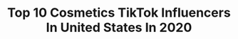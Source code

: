 ---
title: Top 10 Cosmetics TikTok Influencers In United States In 2020
description: >-
  Find top cosmetics TikTok influencers in United States in 2020. Most popular hashtags: #freezeframe #levelup #learnfromme #keepingbusy.
platform: TikTok
profiles:
  - username: "lipfix_cosmetics"
    fullname: >-
      ✨Lipgloss Business✨
    location: "United States"
    followers: 127151
    engagement: 2250
    commentsToLikes: 0.031364
    id: ck9pm9m3k88ze0j784ceyaswn
    verified: false
    hashtags: "#gloss, #lipoil, #partone, #coronavirus"
  - username: "heliocosmetics"
    fullname: >-
      helio cosmetics
    location: "United States"
    followers: 205042
    engagement: 2379
    commentsToLikes: 0.050170
    id: ck83wxokvmtkm0j78itef8w18
    verified: false
    hashtags: "#gymrush, #holidayovertime, #lovemybffbut, #bookclub"
  - username: "lagirlcosmetics"
    fullname: >-
      L.A. Girl Cosmetics
    location: "United States"
    followers: 9780
    engagement: 1822
    commentsToLikes: 0.142948
    id: ck8w5alsr9s8g0j78eg967opq
    verified: false
    hashtags: "#musiclives, #gonnabefriends, #gelpolishnails, #lipessentials"
  - username: "ofracosmetics"
    fullname: >-
      Ofra Cosmetics
    location: "United States"
    followers: 17866
    engagement: 1685
    commentsToLikes: 0.031131
    id: ck9c4m8lnq4t60j78g00u940a
    verified: false
    hashtags: "#easydance, #bored, #earthday2020, #whippedcoffee"
  - username: "dr_rubinshtein"
    fullname: >-
      Dr. Daniel 
    location: "United States"
    followers: 469560
    engagement: 784
    commentsToLikes: 0.024944
    id: ck8j7y2hgggnr0j78wtm4ej3j
    verified: true
    hashtags: "#earthday, #tossyourcap, #eatemup, #progamer"
  - username: "benefitcosmetics"
    fullname: >-
      Benefit Cosmetics
    location: "United States"
    followers: 39645
    engagement: 1440
    commentsToLikes: 0.017959
    id: ck8owrpebz9670j78df3yz5bp
    verified: true
    hashtags: "#organiztion, #lonelychair, #artchallenge, #timmytrend"
  - username: "maccosmetics"
    fullname: >-
      maccosmetics
    location: "United States"
    followers: 38703
    engagement: 1376
    commentsToLikes: 0.017874
    id: ck8ae9y8zb5mv0j78sr6v1xdo
    verified: true
    hashtags: "#skincare, #makeuphacks, #eatingwithlipstickon, #macholiday"
  - username: "vanessalee_rn"
    fullname: >-
      Vanessa Lee
    location: "United States"
    followers: 50225
    engagement: 611
    commentsToLikes: 0.025500
    id: ck94kwbm0wq140j78p5exn65y
    verified: false
    hashtags: "#celebrate, #learnontiktok, #koreanbeauty, #skincaredupes"
  - username: "shanberries"
    fullname: >-
      Shan Berries
    location: "United States"
    followers: 2400
    engagement: 471
    commentsToLikes: 0.046118
    id: ck9dwochnpuyu0j78kfzjezg9
    verified: false
    hashtags: "#breadpudding, #ninerfaithful, #makeupturorial, #minilabradoodle"
  - username: "stryx_official"
    fullname: >-
      Stryx
    location: "United States"
    followers: 24995
    engagement: 754
    commentsToLikes: 0.018041
    id: ck8khqmk3nx490j78dbyiza1t
    verified: false
    hashtags: "#beardlove, #help, #buttcheeks, #johnoliver"
---